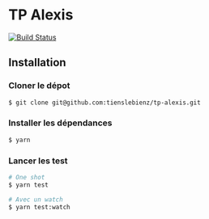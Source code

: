 TP Alexis
=========

[![Build Status](https://travis-ci.org/tienslebienz/tp-alexis.svg?branch=master)](https://travis-ci.org/tienslebienz/tp-alexis)

Installation
------------

### Cloner le dépot
```sh
$ git clone git@github.com:tienslebienz/tp-alexis.git
```

### Installer les dépendances
```sh
$ yarn
```

### Lancer les test
```sh
# One shot
$ yarn test

# Avec un watch
$ yarn test:watch
```
